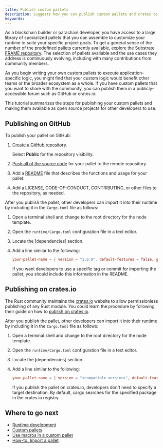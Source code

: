 ```yaml
---
title: Publish custom pallets
description: Suggests how you can publish custom pallets and crates to make them available to the broader community.
keywords:
---
```


As a blockchain builder or parachain developer, you have access to a large library of specialized pallets that you can assemble to customize your runtime to suite your specific project goals.
To get a general sense of the number of the predefined pallets currently available, explore the Substrate [FRAME repository](https://github.com/paritytech/substrate/tree/master/frame).
The selection of pallets available and the use cases they address is continuously evolving, including with many contributions from community members.

As you begin writing your own custom pallets to execute application-specific logic, you might find that your custom logic would benefit other teams or the broader ecosystem as a whole.
If you have custom pallets that you want to share with the community, you can publish them in a publicly-accessible forum such as GitHub or crates.io.

This tutorial summarizes the steps for publishing your custom pallets and making them available as open source projects for other developers to use.

## Publishing on GitHub

To publish your pallet on GitHub:

1. [Create a GitHub repository](https://help.github.com/en/articles/create-a-repo).

   Select **Public** for the repository visibility.

1. [Push all of the source code](https://help.github.com/en/articles/pushing-to-a-remote) for your pallet to the remote repository.

1. Add a [README](https://docs.github.com/en/repositories/managing-your-repositorys-settings-and-features/customizing-your-repository/about-readmes) file that describes the functions and usage for your pallet.

1. Add a LICENSE, CODE-OF-CONDUCT, CONTRIBUTING, or other files to the repository, as needed.

After you publish the pallet, other developers can import it into their runtime by including it in the `Cargo.toml` file as follows:

1. Open a terminal shell and change to the root directory for the node template.

1. Open the `runtime/Cargo.toml` configuration file in a text editor.

1. Locate the [dependencies] section.

1. Add a line similar to the following:

   ```toml
   your-pallet-name = { version = "1.0.0", default-features = false, git = "https://github.com/<your-organization-name>/<your-pallet-repo-name>", branch = "<default-or-specific-branch-name" }
   ```

   If you want developers to use a specific tag or commit for importing the pallet, you should include this information in the README.

## Publishing on crates.io

The Rust community maintains the [crates.io](https://crates.io/) website to allow permissionless publishing of any Rust module.
You could learn the procedure by following their guide on how to [publish on crates.io](https://doc.rust-lang.org/cargo/reference/publishing.html).

After you publish the pallet, other developers can import it into their runtime by including it in the `Cargo.toml` file as follows:

1. Open a terminal shell and change to the root directory for the node template.

1. Open the `runtime/Cargo.toml` configuration file in a text editor.

1. Locate the [dependencies] section.

1. Add a line similar to the following:

   ```toml
   your-pallet-name = { version = "<compatible-version>", default-features = false }
   ```

   If you publish the pallet on crates.io, developers don't need to specify a target destination.
   By default, cargo searches for the specified package in the crates.io registry.

## Where to go next

- [Runtime development](/fundamentals/runtime-development/)
- [Custom pallets](/build/custom-pallets/)
- [Use macros in a custom pallet](/tutorials/work-with-pallets/use-macros-in-a-custom-pallet/)
- [How-to: Import a pallet](/reference/how-to-guides/basics/import-a-pallet/).
